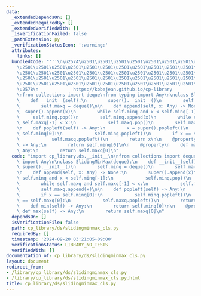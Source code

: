 ```yaml
---
data:
  _extendedDependsOn: []
  _extendedRequiredBy: []
  _extendedVerifiedWith: []
  _isVerificationFailed: false
  _pathExtension: py
  _verificationStatusIcon: ':warning:'
  attributes:
    links: []
  bundledCode: "'''\n\u257A\u2501\u2501\u2501\u2501\u2501\u2501\u2501\u2501\u2501\u2501\
    \u2501\u2501\u2501\u2501\u2501\u2501\u2501\u2501\u2501\u2501\u2501\u2501\u2501\
    \u2501\u2501\u2501\u2501\u2501\u2501\u2501\u2501\u2501\u2501\u2501\u2501\u2501\
    \u2501\u2501\u2501\u2501\u2501\u2501\u2501\u2501\u2501\u2501\u2501\u2501\u2501\
    \u2501\u2501\u2501\u2501\u2501\u2501\u2501\u2501\u2501\u2501\u2501\u2501\u2501\
    \u2578\n             https://kobejean.github.io/cp-library               \n'''\n\
    \nfrom collections import deque\nfrom typing import Any\n\nclass SlidingMinMax(deque):\n\
    \    def __init__(self):\n        super().__init__()\n        self.minq = deque()\n\
    \        self.maxq = deque()\n\n    def append(self, x: Any) -> None:\n      \
    \  super().append(x)\n        while self.minq and x < self.minq[-1]:\n       \
    \     self.minq.pop()\n        self.minq.append(x)\n        while self.maxq and\
    \ self.maxq[-1] < x:\n            self.maxq.pop()\n        self.maxq.append(x)\n\
    \n    def popleft(self) -> Any:\n        x = super().popleft()\n        if x ==\
    \ self.minq[0]:\n            self.minq.popleft()\n        if x == self.maxq[0]:\n\
    \            self.maxq.popleft()\n        return x\n\n    @property\n    def min(self)\
    \ -> Any:\n        return self.minq[0]\n\n    @property\n    def max(self) ->\
    \ Any:\n        return self.maxq[0]\n"
  code: "import cp_library.ds.__init__\n\nfrom collections import deque\nfrom typing\
    \ import Any\n\nclass SlidingMinMax(deque):\n    def __init__(self):\n       \
    \ super().__init__()\n        self.minq = deque()\n        self.maxq = deque()\n\
    \n    def append(self, x: Any) -> None:\n        super().append(x)\n        while\
    \ self.minq and x < self.minq[-1]:\n            self.minq.pop()\n        self.minq.append(x)\n\
    \        while self.maxq and self.maxq[-1] < x:\n            self.maxq.pop()\n\
    \        self.maxq.append(x)\n\n    def popleft(self) -> Any:\n        x = super().popleft()\n\
    \        if x == self.minq[0]:\n            self.minq.popleft()\n        if x\
    \ == self.maxq[0]:\n            self.maxq.popleft()\n        return x\n\n    @property\n\
    \    def min(self) -> Any:\n        return self.minq[0]\n\n    @property\n   \
    \ def max(self) -> Any:\n        return self.maxq[0]\n"
  dependsOn: []
  isVerificationFile: false
  path: cp_library/ds/slidingminmax_cls.py
  requiredBy: []
  timestamp: '2024-09-20 03:21:05+09:00'
  verificationStatus: LIBRARY_NO_TESTS
  verifiedWith: []
documentation_of: cp_library/ds/slidingminmax_cls.py
layout: document
redirect_from:
- /library/cp_library/ds/slidingminmax_cls.py
- /library/cp_library/ds/slidingminmax_cls.py.html
title: cp_library/ds/slidingminmax_cls.py
---
```


